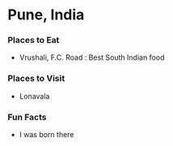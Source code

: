 # Pune, India

### Places to Eat
- Vrushali, F.C. Road : Best South Indian food

### Places to Visit
- Lonavala

### Fun Facts
- I was born there
